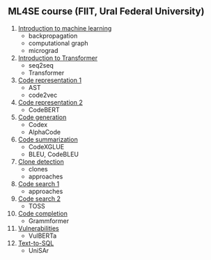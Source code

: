 ## ML4SE course (FIIT, Ural Federal University)

01. [Introduction to machine learning](01_learning.ipynb)
    - backpropagation
    - computational graph
    - micrograd
02. [Introduction to Transformer](02_transformer.ipynb)
    - seq2seq
    - Transformer
03. [Code representation 1](03_code_representation.ipynb)
    - AST
    - code2vec
04. [Code representation 2](04_code_representation.ipynb)
    - CodeBERT
05. [Code generation](05_code_generation.ipynb)
    - Codex
    - AlphaCode
06. [Code summarization](06_code_summarization.ipynb)
    - CodeXGLUE
    - BLEU, CodeBLEU
07. [Clone detection](07_clone_detection.ipynb)
    - clones
    - approaches
08. [Code search 1](08_code_search.ipynb)
    - approaches
09. [Code search 2](09_code_search.ipynb)
    - TOSS
10. [Code completion](10_code_completion.ipynb)
    - Grammformer
11. [Vulnerabilities](11_vulnerabilities.ipynb)
    - VulBERTa
12. [Text-to-SQL](12_text-to-sql.ipynb)
    - UniSAr
